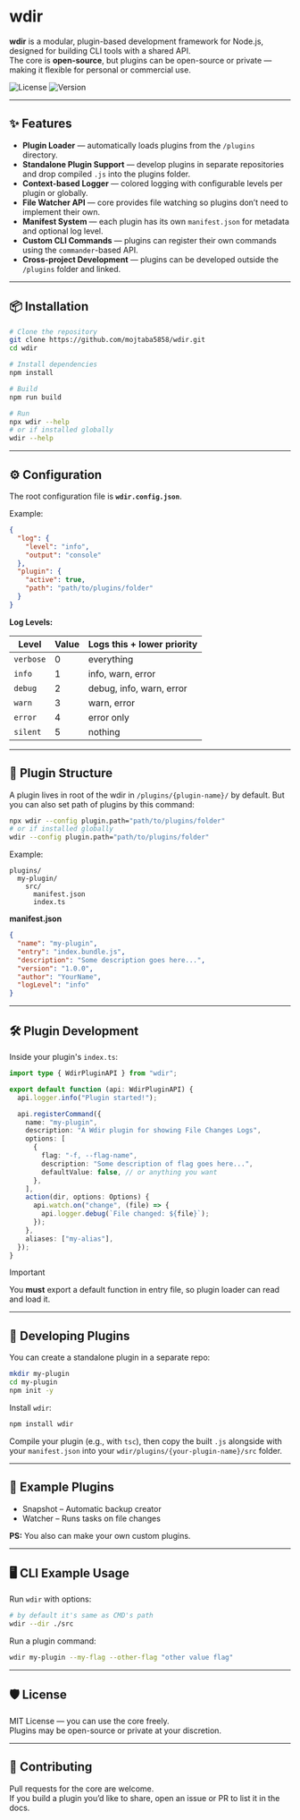 # wdir

**wdir** is a modular, plugin-based development framework for Node.js, designed for building CLI tools with a shared API.  
The core is **open-source**, but plugins can be open-source or private — making it flexible for personal or commercial use.

![License](https://img.shields.io/github/license/mojtaba5858/wdir)
![Version](https://img.shields.io/badge/version-1.2.0-blue)

---

## ✨ Features

- **Plugin Loader** — automatically loads plugins from the `/plugins` directory.
- **Standalone Plugin Support** — develop plugins in separate repositories and drop compiled `.js` into the plugins folder.
- **Context-based Logger** — colored logging with configurable levels per plugin or globally.
- **File Watcher API** — core provides file watching so plugins don’t need to implement their own.
- **Manifest System** — each plugin has its own `manifest.json` for metadata and optional log level.
- **Custom CLI Commands** — plugins can register their own commands using the `commander`-based API.
- **Cross-project Development** — plugins can be developed outside the `/plugins` folder and linked.

---

## 📦 Installation

```sh
# Clone the repository
git clone https://github.com/mojtaba5858/wdir.git
cd wdir

# Install dependencies
npm install

# Build
npm run build

# Run
npx wdir --help
# or if installed globally
wdir --help
```

---

## ⚙️ Configuration

The root configuration file is **`wdir.config.json`**.

Example:

```json
{
  "log": {
    "level": "info",
    "output": "console"
  },
  "plugin": {
    "active": true,
    "path": "path/to/plugins/folder"
  }
}
```

**Log Levels:**

| Level     | Value | Logs this + lower priority |
| --------- | ----- | -------------------------- |
| `verbose` | 0     | everything                 |
| `info`    | 1     | info, warn, error          |
| `debug`   | 2     | debug, info, warn, error   |
| `warn`    | 3     | warn, error                |
| `error`   | 4     | error only                 |
| `silent`  | 5     | nothing                    |

---

## 📂 Plugin Structure

A plugin lives in root of the wdir in `/plugins/{plugin-name}/` by default. But you can also set path of plugins by this command:

```sh
npx wdir --config plugin.path="path/to/plugins/folder"
# or if installed globally
wdir --config plugin.path="path/to/plugins/folder"
```

Example:

```
plugins/
  my-plugin/
    src/
      manifest.json
      index.ts
```

**manifest.json**

```json
{
  "name": "my-plugin",
  "entry": "index.bundle.js",
  "description": "Some description goes here...",
  "version": "1.0.0",
  "author": "YourName",
  "logLevel": "info"
}
```

---

## 🛠 Plugin Development

Inside your plugin's `index.ts`:

```ts
import type { WdirPluginAPI } from "wdir";

export default function (api: WdirPluginAPI) {
  api.logger.info("Plugin started!");

  api.registerCommand({
    name: "my-plugin",
    description: "A Wdir plugin for showing File Changes Logs",
    options: [
      {
        flag: "-f, --flag-name",
        description: "Some description of flag goes here...",
        defaultValue: false, // or anything you want
      },
    ],
    action(dir, options: Options) {
      api.watch.on("change", (file) => {
        api.logger.debug(`File changed: ${file}`);
      });
    },
    aliases: ["my-alias"],
  });
}
```

> [!IMPORTANT]
> You **must** export a default function in entry file, so plugin loader can read and load it.

---

## 🔌 Developing Plugins

You can create a standalone plugin in a separate repo:

```sh
mkdir my-plugin
cd my-plugin
npm init -y
```

Install `wdir`:

```sh
npm install wdir
```

Compile your plugin (e.g., with `tsc`), then copy the built `.js` alongside with your `manifest.json` into your `wdir/plugins/{your-plugin-name}/src` folder.

---

## 🧩 Example Plugins
- Snapshot – Automatic backup creator
- Watcher – Runs tasks on file changes

**PS:** You also can make your own custom plugins.

---

## 🖥 CLI Example Usage

Run `wdir` with options:

```sh
# by default it's same as CMD's path
wdir --dir ./src
```

Run a plugin command:

```sh
wdir my-plugin --my-flag --other-flag "other value flag"
```

---

## 🛡 License

MIT License — you can use the core freely.  
Plugins may be open-source or private at your discretion.

---

## 🤝 Contributing

Pull requests for the core are welcome.  
If you build a plugin you’d like to share, open an issue or PR to list it in the docs.
